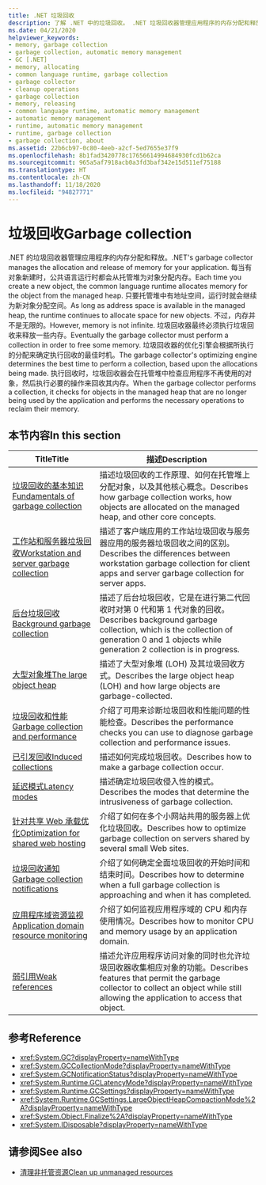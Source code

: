 ```yaml
---
title: .NET 垃圾回收
description: 了解 .NET 中的垃圾回收。 .NET 垃圾回收器管理应用程序的内存分配和释放。
ms.date: 04/21/2020
helpviewer_keywords:
- memory, garbage collection
- garbage collection, automatic memory management
- GC [.NET]
- memory, allocating
- common language runtime, garbage collection
- garbage collector
- cleanup operations
- garbage collection
- memory, releasing
- common language runtime, automatic memory management
- automatic memory management
- runtime, automatic memory management
- runtime, garbage collection
- garbage collection, about
ms.assetid: 22b6cb97-0c80-4eeb-a2cf-5ed7655e37f9
ms.openlocfilehash: 8b1fad3420778c17656614994684930fcd1b62ca
ms.sourcegitcommit: 965a5af7918acb0a3fd3baf342e15d511ef75188
ms.translationtype: HT
ms.contentlocale: zh-CN
ms.lasthandoff: 11/18/2020
ms.locfileid: "94827771"
---
```

# <a name="garbage-collection"></a><span data-ttu-id="7a8c2-104">垃圾回收</span><span class="sxs-lookup"><span data-stu-id="7a8c2-104">Garbage collection</span></span>

<span data-ttu-id="7a8c2-105">.NET 的垃圾回收器管理应用程序的内存分配和释放。</span><span class="sxs-lookup"><span data-stu-id="7a8c2-105">.NET's garbage collector manages the allocation and release of memory for your application.</span></span> <span data-ttu-id="7a8c2-106">每当有对象新建时，公共语言运行时都会从托管堆为对象分配内存。</span><span class="sxs-lookup"><span data-stu-id="7a8c2-106">Each time you create a new object, the common language runtime allocates memory for the object from the managed heap.</span></span> <span data-ttu-id="7a8c2-107">只要托管堆中有地址空间，运行时就会继续为新对象分配空间。</span><span class="sxs-lookup"><span data-stu-id="7a8c2-107">As long as address space is available in the managed heap, the runtime continues to allocate space for new objects.</span></span> <span data-ttu-id="7a8c2-108">不过，内存并不是无限的。</span><span class="sxs-lookup"><span data-stu-id="7a8c2-108">However, memory is not infinite.</span></span> <span data-ttu-id="7a8c2-109">垃圾回收器最终必须执行垃圾回收来释放一些内存。</span><span class="sxs-lookup"><span data-stu-id="7a8c2-109">Eventually the garbage collector must perform a collection in order to free some memory.</span></span> <span data-ttu-id="7a8c2-110">垃圾回收器的优化引擎会根据所执行的分配来确定执行回收的最佳时机。</span><span class="sxs-lookup"><span data-stu-id="7a8c2-110">The garbage collector's optimizing engine determines the best time to perform a collection, based upon the allocations being made.</span></span> <span data-ttu-id="7a8c2-111">执行回收时，垃圾回收器会在托管堆中检查应用程序不再使用的对象，然后执行必要的操作来回收其内存。</span><span class="sxs-lookup"><span data-stu-id="7a8c2-111">When the garbage collector performs a collection, it checks for objects in the managed heap that are no longer being used by the application and performs the necessary operations to reclaim their memory.</span></span>  
  
## <a name="in-this-section"></a><span data-ttu-id="7a8c2-112">本节内容</span><span class="sxs-lookup"><span data-stu-id="7a8c2-112">In this section</span></span>
  
|<span data-ttu-id="7a8c2-113">Title</span><span class="sxs-lookup"><span data-stu-id="7a8c2-113">Title</span></span>|<span data-ttu-id="7a8c2-114">描述</span><span class="sxs-lookup"><span data-stu-id="7a8c2-114">Description</span></span>|  
|-----------|-----------------|  
|[<span data-ttu-id="7a8c2-115">垃圾回收的基本知识</span><span class="sxs-lookup"><span data-stu-id="7a8c2-115">Fundamentals of garbage collection</span></span>](fundamentals.md)|<span data-ttu-id="7a8c2-116">描述垃圾回收的工作原理、如何在托管堆上分配对象，以及其他核心概念。</span><span class="sxs-lookup"><span data-stu-id="7a8c2-116">Describes how garbage collection works, how objects are allocated on the managed heap, and other core concepts.</span></span>|  
|[<span data-ttu-id="7a8c2-117">工作站和服务器垃圾回收</span><span class="sxs-lookup"><span data-stu-id="7a8c2-117">Workstation and server garbage collection</span></span>](workstation-server-gc.md)|<span data-ttu-id="7a8c2-118">描述了客户端应用的工作站垃圾回收与服务器应用的服务器垃圾回收之间的区别。</span><span class="sxs-lookup"><span data-stu-id="7a8c2-118">Describes the differences between workstation garbage collection for client apps and server garbage collection for server apps.</span></span>|
|[<span data-ttu-id="7a8c2-119">后台垃圾回收</span><span class="sxs-lookup"><span data-stu-id="7a8c2-119">Background garbage collection</span></span>](background-gc.md)|<span data-ttu-id="7a8c2-120">描述了后台垃圾回收，它是在进行第二代回收时对第 0 代和第 1 代对象的回收。</span><span class="sxs-lookup"><span data-stu-id="7a8c2-120">Describes background garbage collection, which is the collection of generation 0 and 1 objects while generation 2 collection is in progress.</span></span>|
|[<span data-ttu-id="7a8c2-121">大型对象堆</span><span class="sxs-lookup"><span data-stu-id="7a8c2-121">The large object heap</span></span>](large-object-heap.md)|<span data-ttu-id="7a8c2-122">描述了大型对象堆 (LOH) 及其垃圾回收方式。</span><span class="sxs-lookup"><span data-stu-id="7a8c2-122">Describes the large object heap (LOH) and how large objects are garbage-collected.</span></span>|
|[<span data-ttu-id="7a8c2-123">垃圾回收和性能</span><span class="sxs-lookup"><span data-stu-id="7a8c2-123">Garbage collection and performance</span></span>](performance.md)|<span data-ttu-id="7a8c2-124">介绍了可用来诊断垃圾回收和性能问题的性能检查。</span><span class="sxs-lookup"><span data-stu-id="7a8c2-124">Describes the performance checks you can use to diagnose garbage collection and performance issues.</span></span>|  
|[<span data-ttu-id="7a8c2-125">已引发回收</span><span class="sxs-lookup"><span data-stu-id="7a8c2-125">Induced collections</span></span>](induced.md)|<span data-ttu-id="7a8c2-126">描述如何完成垃圾回收。</span><span class="sxs-lookup"><span data-stu-id="7a8c2-126">Describes how to make a garbage collection occur.</span></span>|  
|[<span data-ttu-id="7a8c2-127">延迟模式</span><span class="sxs-lookup"><span data-stu-id="7a8c2-127">Latency modes</span></span>](latency.md)|<span data-ttu-id="7a8c2-128">描述确定垃圾回收侵入性的模式。</span><span class="sxs-lookup"><span data-stu-id="7a8c2-128">Describes the modes that determine the intrusiveness of garbage collection.</span></span>|  
|[<span data-ttu-id="7a8c2-129">针对共享 Web 承载优化</span><span class="sxs-lookup"><span data-stu-id="7a8c2-129">Optimization for shared web hosting</span></span>](optimization-for-shared-web-hosting.md)|<span data-ttu-id="7a8c2-130">介绍了如何在多个小网站共用的服务器上优化垃圾回收。</span><span class="sxs-lookup"><span data-stu-id="7a8c2-130">Describes how to optimize garbage collection on servers shared by several small Web sites.</span></span>|  
|[<span data-ttu-id="7a8c2-131">垃圾回收通知</span><span class="sxs-lookup"><span data-stu-id="7a8c2-131">Garbage collection notifications</span></span>](notifications.md)|<span data-ttu-id="7a8c2-132">介绍了如何确定全面垃圾回收的开始时间和结束时间。</span><span class="sxs-lookup"><span data-stu-id="7a8c2-132">Describes how to determine when a full garbage collection is approaching and when it has completed.</span></span>|  
|[<span data-ttu-id="7a8c2-133">应用程序域资源监视</span><span class="sxs-lookup"><span data-stu-id="7a8c2-133">Application domain resource monitoring</span></span>](app-domain-resource-monitoring.md)|<span data-ttu-id="7a8c2-134">介绍了如何监视应用程序域的 CPU 和内存使用情况。</span><span class="sxs-lookup"><span data-stu-id="7a8c2-134">Describes how to monitor CPU and memory usage by an application domain.</span></span>|  
|[<span data-ttu-id="7a8c2-135">弱引用</span><span class="sxs-lookup"><span data-stu-id="7a8c2-135">Weak references</span></span>](weak-references.md)|<span data-ttu-id="7a8c2-136">描述允许应用程序访问对象的同时也允许垃圾回收器收集相应对象的功能。</span><span class="sxs-lookup"><span data-stu-id="7a8c2-136">Describes features that permit the garbage collector to collect an object while still allowing the application to access that object.</span></span>|  
  
## <a name="reference"></a><span data-ttu-id="7a8c2-137">参考</span><span class="sxs-lookup"><span data-stu-id="7a8c2-137">Reference</span></span>

- <xref:System.GC?displayProperty=nameWithType>  
- <xref:System.GCCollectionMode?displayProperty=nameWithType>  
- <xref:System.GCNotificationStatus?displayProperty=nameWithType>  
- <xref:System.Runtime.GCLatencyMode?displayProperty=nameWithType>  
- <xref:System.Runtime.GCSettings?displayProperty=nameWithType>  
- <xref:System.Runtime.GCSettings.LargeObjectHeapCompactionMode%2A?displayProperty=nameWithType>  
- <xref:System.Object.Finalize%2A?displayProperty=nameWithType>  
- <xref:System.IDisposable?displayProperty=nameWithType>  
  
## <a name="see-also"></a><span data-ttu-id="7a8c2-138">请参阅</span><span class="sxs-lookup"><span data-stu-id="7a8c2-138">See also</span></span>

- [<span data-ttu-id="7a8c2-139">清理非托管资源</span><span class="sxs-lookup"><span data-stu-id="7a8c2-139">Clean up unmanaged resources</span></span>](unmanaged.md)
